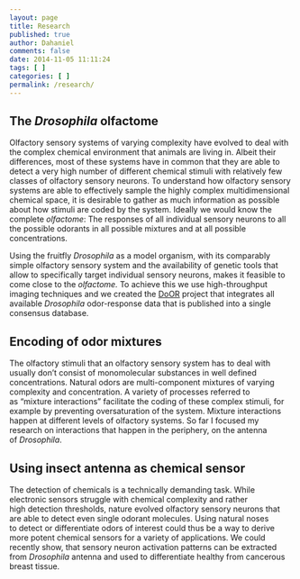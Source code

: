 ```yaml
---
layout: page
title: Research
published: true
author: Dahaniel
comments: false
date: 2014-11-05 11:11:24
tags: [ ]
categories: [ ]
permalink: /research/
---
```

## The _Drosophila_ olfactome

Olfactory sensory systems of varying complexity have evolved to deal with the complex chemical environment that animals are living in. Albeit their differences, most of these systems have in common that they are able to detect a very high number of different chemical stimuli with relatively few classes of olfactory sensory neurons. To understand how olfactory sensory systems are able to effectively sample the highly complex multidimensional chemical space, it is desirable to gather as much information as possible about how stimuli are coded by the system. Ideally we would know the complete _olfactome_: The responses of all individual sensory neurons to all the possible odorants in all possible mixtures and at all possible concentrations.

Using the fruitfly _Drosophila_ as a model organism, with its comparably simple olfactory sensory system and the availability of genetic tools that allow to specifically target individual sensory neurons, makes it feasible to come close to the _olfactome._ To achieve this we use high-throughput imaging techniques and we created the [DoOR][1] project that integrates all available _Drosophila_ odor-response data that is published into a single consensus database.

## Encoding of odor mixtures

The olfactory stimuli that an olfactory sensory system has to deal with usually don&#8217;t consist of monomolecular substances in well defined concentrations. Natural odors are multi-component mixtures of varying complexity and concentration. A variety of processes referred to as &#8220;mixture interactions&#8221; facilitate the coding of these complex stimuli, for example by preventing oversaturation of the system. Mixture interactions happen at different levels of olfactory systems. So far I focused my research on interactions that happen in the periphery, on the antenna of _Drosophila_.

## Using insect antenna as chemical sensor

The detection of chemicals is a technically demanding task. While electronic sensors struggle with chemical complexity and rather high detection thresholds, nature evolved olfactory sensory neurons that are able to detect even single odorant molecules. Using natural noses to detect or differentiate odors of interest could thus be a way to derive more potent chemical sensors for a variety of applications. We could recently show, that sensory neuron activation patterns can be extracted from _Drosophila_ antenna and used to differentiate healthy from cancerous breast tissue.

 [1]: http://neuro.uni.kn/DoOR "DoOR Database"

